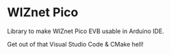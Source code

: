 # WIZnet Pico

Library to make WIZnet Pico EVB usable in Arduino IDE.

Get out of that Visual Studio Code & CMake hell!


